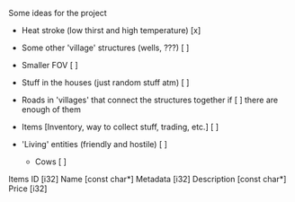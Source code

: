 Some ideas for the project

- Heat stroke (low thirst and high temperature)					[x]

- Some other 'village' structures (wells, ???)					[ ]

- Smaller FOV													[ ]

- Stuff in the houses (just random stuff atm)					[ ]

- Roads in 'villages' that connect the structures together if 	[ ]
	there are enough of them			

- Items [Inventory, way to collect stuff, trading, etc.]		[ ]

- 'Living' entities (friendly and hostile)						[ ]
	- Cows														[ ]

	
Items
	ID [i32]
	Name [const char*]
	Metadata [i32]
	Description [const char*]
	Price [i32]
